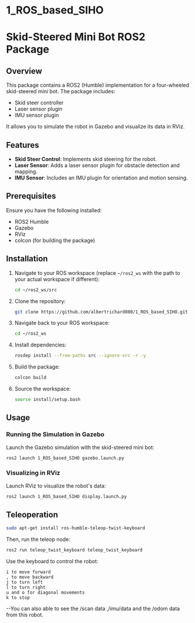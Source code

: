 # 1_ROS_based_SIHO
# Skid-Steered Mini Bot ROS2 Package

## Overview

This package contains a ROS2 (Humble) implementation for a four-wheeled skid-steered mini bot. The package includes:
- Skid steer controller
- Laser sensor plugin
- IMU sensor plugin

It allows you to simulate the robot in Gazebo and visualize its data in RViz.

## Features

- **Skid Steer Control**: Implements skid steering for the robot.
- **Laser Sensor**: Adds a laser sensor plugin for obstacle detection and mapping.
- **IMU Sensor**: Includes an IMU plugin for orientation and motion sensing.

## Prerequisites

Ensure you have the following installed:
- ROS2 Humble
- Gazebo
- RViz
- colcon (for building the package)

## Installation

1. Navigate to your ROS workspace (replace `~/ros2_ws` with the path to your actual workspace if different):
    ```bash
    cd ~/ros2_ws/src
    ```

2. Clone the repository:
    ```bash
    git clone https://github.com/albertrichard080/1_ROS_based_SIHO.git
    ```

3. Navigate back to your ROS workspace:
    ```bash
    cd ~/ros2_ws
    ```

4. Install dependencies:
    ```bash
    rosdep install --from-paths src --ignore-src -r -y
    ```

5. Build the package:
    ```bash
    colcon build
    ```

6. Source the workspace:
    ```bash
    source install/setup.bash
    ```


## Usage

### Running the Simulation in Gazebo

Launch the Gazebo simulation with the skid-steered mini bot:
```bash
ros2 launch 1_ROS_based_SIHO gazebo.launch.py
```

### Visualizing in RViz

Launch RViz to visualize the robot's data:

```bash
ros2 launch 1_ROS_based_SIHO display.launch.py
```

## Teleoperation

```bash
sudo apt-get install ros-humble-teleop-twist-keyboard
```
Then, run the teleop node:

```bash
ros2 run teleop_twist_keyboard teleop_twist_keyboard
```
Use the keyboard to control the robot:

    i to move forward
    , to move backward
    j to turn left
    l to turn right
    u and o for diagonal movements
    k to stop

--You can also able to see the /scan data ,/imu/data and the /odom data from this robot.
